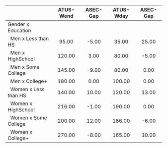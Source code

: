 
|                      |    ATUS-Wend |     ASEC-Gap |    ATUS-Wday |     ASEC-Gap |
| -------------------- | :----------: | :----------: | :----------: | :----------: |
| Gender x Education   |              |              |              |              |
| &nbsp;&nbsp;Men x Less than HS |        95.00 |        -5.00 |        35.00 |        25.00 |
| &nbsp;&nbsp;Men x HighSchool |       120.00 |         3.00 |        80.00 |        -5.00 |
| &nbsp;&nbsp;Men x Some College |       145.00 |        -9.00 |        80.00 |         0.00 |
| &nbsp;&nbsp;Men x College+ |       180.00 |         0.00 |       100.00 |         0.00 |
| &nbsp;&nbsp;Women x Less than HS |       140.00 |        10.00 |       120.00 |        13.00 |
| &nbsp;&nbsp;Women x HighSchool |       216.00 |        -1.00 |       190.00 |         0.00 |
| &nbsp;&nbsp;Women x Some College |       200.00 |        12.00 |       186.00 |        -6.00 |
| &nbsp;&nbsp;Women x College+ |       270.00 |        -8.00 |       165.00 |        10.00 |

